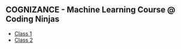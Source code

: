 ## COGNIZANCE - Machine Learning Course @ Coding Ninjas

* [Class 1](https://github.com/rattandeep1998/MACHINE-LEARNING-CN/tree/master/Class%201)
* [Class 2](https://github.com/rattandeep1998/MACHINE-LEARNING-CN/tree/master/Class%202)